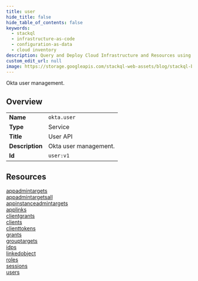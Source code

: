 ```yaml
---
title: user
hide_title: false
hide_table_of_contents: false
keywords:
  - stackql
  - infrastructure-as-code
  - configuration-as-data
  - cloud inventory
description: Query and Deploy Cloud Infrastructure and Resources using SQL
custom_edit_url: null
image: https://storage.googleapis.com/stackql-web-assets/blog/stackql-blog-post-featured-image.png
---
```

Okta user management.  
    

## Overview
<table><tbody>
<tr><td><b>Name</b></td><td><code>okta.user</code></td></tr>
<tr><td><b>Type</b></td><td>Service</td></tr>
<tr><td><b>Title</b></td><td>User API</td></tr>
<tr><td><b>Description</b></td><td>Okta user management.</td></tr>
<tr><td><b>Id</b></td><td><code>user:v1</code></td></tr>
</tbody></table>

## Resources
<div class="row">
<div class="providerDocColumn">
<a href="/providers/okta/user/appadmintargets/">appadmintargets</a><br />
<a href="/providers/okta/user/appadmintargetsall/">appadmintargetsall</a><br />
<a href="/providers/okta/user/appinstanceadmintargets/">appinstanceadmintargets</a><br />
<a href="/providers/okta/user/applinks/">applinks</a><br />
<a href="/providers/okta/user/clientgrants/">clientgrants</a><br />
<a href="/providers/okta/user/clients/">clients</a><br />
<a href="/providers/okta/user/clienttokens/">clienttokens</a><br />
</div>
<div class="providerDocColumn">
<a href="/providers/okta/user/grants/">grants</a><br />
<a href="/providers/okta/user/grouptargets/">grouptargets</a><br />
<a href="/providers/okta/user/idps/">idps</a><br />
<a href="/providers/okta/user/linkedobject/">linkedobject</a><br />
<a href="/providers/okta/user/roles/">roles</a><br />
<a href="/providers/okta/user/sessions/">sessions</a><br />
<a href="/providers/okta/user/users/">users</a><br />
</div>
</div>
